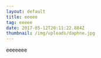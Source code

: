 ```yaml
---
layout: default
title: eeeee
tag: eeeee
date: 2017-05-12T20:11:22.884Z
thumbnail: /img/uploads/daphne.jpg
---
```

eeeeeee
